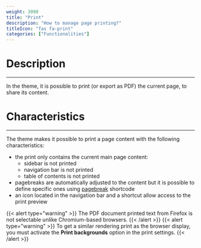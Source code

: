 ```yaml
---
weight: 3090
title: "Print"
description: "How to manage page printing?"
titleIcon: "fas fa-print"
categories: ["Functionalities"]
---
```


# Description
---

In the theme, it is possible to print (or export as PDF) the current page, to share its content.

# Characteristics
---

The theme makes it possible to print a page content with the following characteristics:
* the print only contains the current main page content:
    * sidebar is not printed
    * navigation bar is not printed
    * table of contents is not printed
* pagebreaks are automatically adjusted to the content but it is possible to define specific ones using [pagebreak](/shortcodes/pagebreak/) shortcode
* an icon located in the navigation bar and a shortcut allow access to the print preview

{{< alert type="warning" >}}
The PDF document printed text from Firefox is not selectable unlike Chromium-based browsers.
{{< /alert >}}
{{< alert type="warning" >}}
To get a similar rendering print as the browser display, you must activate the **Print backgrounds** option in the print settings.
{{< /alert >}}